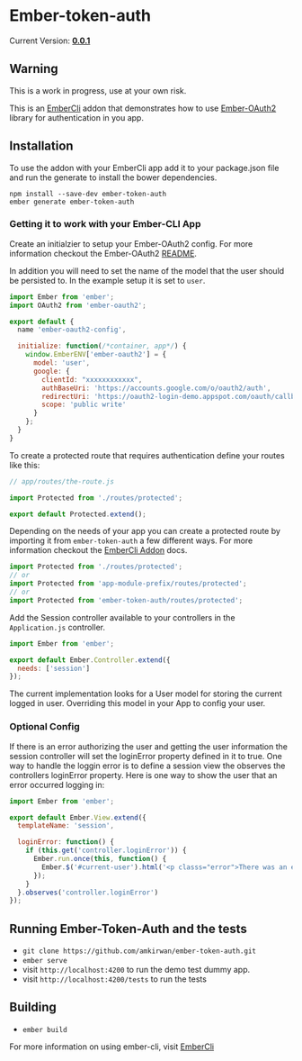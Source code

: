 # Ember-token-auth

Current Version: **[0.0.1](https://github.com/amkirwan/ember-token-auth/releases/tag/v0.0.1)**

## Warning

This is a work in progress, use at your own risk.

This is an [EmberCli](http://www.ember-cli.com/#developing-addons-and-blueprints) addon that demonstrates how to use [Ember-OAuth2](https://github.com/amkirwan/ember-oauth2) library for authentication in you app. 

## Installation

To use the addon with your EmberCli app add it to your package.json file and run the generate to install the bower dependencies.

```
npm install --save-dev ember-token-auth
ember generate ember-token-auth
```

### Getting it to work with your Ember-CLI App

Create an initialzier to setup your Ember-OAuth2 config. For more information checkout the Ember-OAuth2 [README](https://github.com/amkirwan/ember-oauth).

In addition you will need to set the name of the model that the user should be persisted to. In the example setup it is set to `user`.

```javascript 
import Ember from 'ember';
import OAuth2 from 'ember-oauth2';

export default {
  name 'ember-oauth2-config', 

  initialize: function(/*container, app*/) {
    window.EmberENV['ember-oauth2'] = {
      model: 'user',
      google: {
        clientId: "xxxxxxxxxxxx",
        authBaseUri: 'https://accounts.google.com/o/oauth2/auth',
        redirectUri: 'https://oauth2-login-demo.appspot.com/oauth/callback',
        scope: 'public write'
      }
    };
  }
}
```

To create a protected route that requires authentication define your routes like this: 

```javascript
// app/routes/the-route.js

import Protected from './routes/protected';

export default Protected.extend();
```

Depending on the needs of your app you can create a protected route by importing it from `ember-token-auth` a few different ways. For more information checkout the [EmberCli Addon](http://www.ember-cli.com/#developing-addons-and-blueprints) docs.

```javascript
import Protected from './routes/protected';
// or 
import Protected from 'app-module-prefix/routes/protected';
// or
import Protected from 'ember-token-auth/routes/protected';
```

Add the Session controller available to your controllers in the `Application.js` controller.

```javascript
import Ember from 'ember';

export default Ember.Controller.extend({
  needs: ['session']
});
```

The current implementation looks for a User model for storing the current logged in user. Overriding this
model in your App to config your user. 


### Optional Config

If there is an error authorizing the user and getting the user information the session controller will set the loginError property defined in it to true. One way to handle the loggin error is to define a session view the observes the controllers loginError property. Here is one way to show the user that an error occurred logging in: 

```javascript
import Ember from 'ember';

export default Ember.View.extend({
  templateName: 'session',

  loginError: function() {
    if (this.get('controller.loginError')) {
      Ember.run.once(this, function() {
        Ember.$('#current-user').html('<p classs="error">There was an error logging in.</p>');
      });
    }
  }.observes('controller.loginError')
});
```

## Running Ember-Token-Auth and the tests

* `git clone https://github.com/amkirwan/ember-token-auth.git`
* `ember serve`
* visit `http://localhost:4200` to run the demo test dummy app.
* visit `http://localhost:4200/tests` to run the tests

## Building

* `ember build`

For more information on using ember-cli, visit [EmberCli](http://www.ember-cli.com/)
